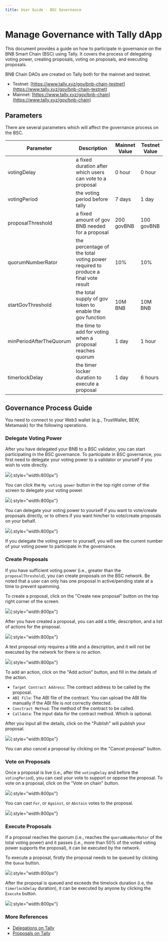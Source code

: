 ```yaml
---
title: User Guide - BSC Governance
---
```



# Manage Governance with Tally dApp

This document provides a guide on how to participate in governance on the BNB Smart Chain (BSC) using Tally. It
covers the process of delegating voting power, creating proposals, voting on proposals, and executing proposals.

BNB Chain DAOs are created on Tally both for the mainnet and testnet.

* Testnet: [https://www.tally.xyz/gov/bnb-chain-testnet](https://www.tally.xyz/gov/bnb-chain-testnet)
* Mainnet: [https://www.tally.xyz/gov/bnb-chain](https://www.tally.xyz/gov/bnb-chain)

## Parameters

There are several parameters which will affect the governance process on the BSC.

| Parameter               | Description                                                                      | Mainnet Value | Testnet Value |
|-------------------------|----------------------------------------------------------------------------------|---------------|---------------|
| votingDelay             | a fixed duration  after which users can vote to a proposal                       | 0 hour        | 0 hour        |
| votingPeriod            | the voting period before tally                                                   | 7 days        | 1 day         |
| proposalThreshold       | a fixed amount of gov BNB needed for a proposal                                  | 200 govBNB    | 100 govBNB    |
| quorumNumberRator       | the percentage of the total voting power required to produce a final vote result | 10%           | 10%           |
| startGovThreshold       | the total supply of gov token to enable the gov function                         | 10M BNB       | 10M BNB       |
| minPeriodAfterTheQuorum | the time to add for voting when a proposal reaches quorum                        | 1 day         | 1 hour        |
| timerlockDelay          | the timer locker duration to execute a proposal                                  | 1 day         | 6 hours       |

## Governance Process Guide

You need to connect to your Web3 wallet (e.g., TrustWallet, BEW, Metamask) for the following operations.

### Delegate Voting Power

After you have delegated your BNB to a BSC validator, you can start participating in the BSC governance.
To participate in BSC governance, you first need to delegate your voting power to a validator or yourself if you wish to
vote directly.

![](../img/gov/tally1.png){:style="width:800px"}

You can click the `My voting power` button in the top right corner of the screen to delegate your voting power.

![](../img/gov/tally2.png){:style="width:800px"}

You can delegate your voting power to yourself if you want to vote/create proposals directly, or to others if you want
him/her to vote/create proposals on your behalf.

![](../img/gov/tally3.png){:style="width:800px"}

If you delegate the voting power to yourself, you will see the current number of your voting power to participate in the governance.

### Create Proposals

If you have sufficient voting power (i.e., greater than the `proposalThreshold`), you can create proposals on the BSC
network. Be noted that a user can only has one proposal in active/pending state at a time to prevent spamming.

To create a proposal, click on the "Create new proposal" button on the top right corner of the screen.

![](../img/gov/tally11.png){:style="width:800px"}

After you have created a proposal, you can add a title, description, and a list of actions for the proposal.

![](../img/gov/tally4.png){:style="width:800px"}

A text proposal only requires a title and a description, and it will not be executed by the network for there is no action.

![](../img/gov/tally5.png){:style="width:800px"}

To add an action, click on the "Add action" button, and fill in the details of the action.

- `Target Contract Address`: The contract address to be called by the proposal.
- `ABI File`: The ABI file of the contract. You can upload the ABI file manually if the ABI file is not correctly
  detected.
- `Conctract Method`: The method of the contract to be called.
- `Calldata`: The input data for the contract method. Which is optional.

After you input all the details, click on the "Publish" will publish your proposal.

![](../img/gov/tally6.png){:style="width:800px"}

You can also cancel a proposal by clicking on the "Cancel proposal" button.

### Vote on Proposals

Once a proposal is live (i.e., after the `votingDelay` and before the `votingPeriod`), you can cast your vote to
support or oppose the proposal. To vote on a proposal, click on the "Vote on chain" button.

![](../img/gov/tally7.png){:style="width:800px"}

You can cast `For`, or `Against`, or `Abstain` votes to the proposal.

![](../img/gov/tally8.png){:style="width:800px"}

### Execute Proposals

If a proposal reaches the quorum (i.e., reaches the `quorumNumberRator` of the total voting power) and it passes
(i.e., more than 50% of the voted voting power supports the proposal), it can be executed by the network.

To execute a proposal, firstly the proposal needs to be queued by clicking the `Queue` button.

![](../img/gov/tally9.png){:style="width:800px"}

After the proposal is queued and exceeds the timelock duration (i.e, the `timerlockDelay` duration),
it can be executed by anyone by clicking the `Execute` button.

![](../img/gov/tally10.png){:style="width:800px"}

### More References

- [Delegations on Tally](https://docs.tally.xyz/knowledge-base/delegations-on-tally)
- [Proposals on Tally](https://docs.tally.xyz/knowledge-base/proposals)
